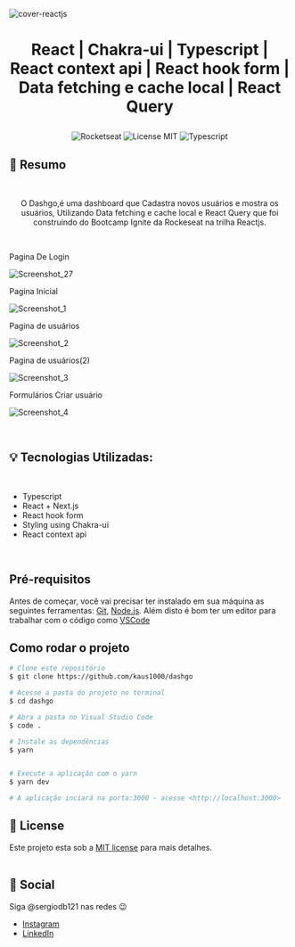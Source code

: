 
![cover-reactjs](https://user-images.githubusercontent.com/66697772/183656923-12e33995-87e2-41f3-b75b-5b6348bac500.png)
<h1 align="center">
 
  React | Chakra-ui | Typescript | React context api | React hook form | Data fetching e cache local | React Query
</h1>

<p align="center">
  <img alt="Rocketseat" src="https://img.shields.io/badge/Created%20by%3A-Rocketseat-%236D5CCD" />
  <img alt="License MIT" src="https://img.shields.io/badge/License-MIT-%2398C611" />
  <img alt="Typescript" src="https://img.shields.io/badge/Main%20lenguage-Typescript-%232F74C0" /> <br />
</p> 

## :bookmark: Resumo
<br />

 
<p align="center">
O <span>Dashgo,</span>é uma dashboard que Cadastra novos usuários e mostra os usuários, Utilizando Data fetching e cache local e React Query que foi construindo do Bootcamp Ignite da Rockeseat na trilha Reactjs.
</p>

<br />
<p>
Pagina De Login
</p>

![Screenshot_27](https://user-images.githubusercontent.com/66697772/183990817-cd5e18ac-7770-4ea6-a488-c772b8addd1f.png)

<p>
Pagina Inicial
</p>

![Screenshot_1](https://user-images.githubusercontent.com/66697772/183990819-1fcd38aa-8be0-47e2-ad87-dbcf2a44bf20.png)
<p>
Pagina de usuários

</p>

![Screenshot_2](https://user-images.githubusercontent.com/66697772/183990820-b2cfa726-ff48-4074-bdd2-e41fbbfc7558.png)

<p>

Pagina de usuários(2)

</p>

![Screenshot_3](https://user-images.githubusercontent.com/66697772/183990809-41af12ff-d757-408b-a88e-2544d5d05c02.png)

<p>
Formulários  Criar usuário

</p>

![Screenshot_4](https://user-images.githubusercontent.com/66697772/183990815-f3aaa38b-38d4-42e3-b0fa-9ade11c6075b.png)


<br />

## :bulb: Tecnologias Utilizadas:
<br />

- Typescript
- React + Next.js
- React hook form
- Styling using Chakra-ui
- React context api

<br />


## Pré-requisitos

Antes de começar, você vai precisar ter instalado em sua máquina as seguintes ferramentas:
[Git](https://git-scm.com), [Node.js](https://nodejs.org/en/). 
Além disto é bom ter um editor para trabalhar com o código como [VSCode](https://code.visualstudio.com/)


## Como rodar o projeto

```bash
# Clone este repositório
$ git clone https://github.com/kaus1000/dashgo

# Acesse a pasta do projeto no terminal
$ cd dashgo

# Abra a pasta no Visual Studio Code
$ code .

# Instale as dependências
$ yarn


# Execute a aplicação com o yarn
$ yarn dev

# A aplicação inciará na porta:3000 - acesse <http://localhost:3000>
```
## :memo: License

Este projeto esta sob a [MIT license](LICENSE) para mais detalhes.
<br />
<br />

## :wave: Social

Siga @sergiodb121 nas redes :wink:
<br />

- [Instagram](https://www.instagram.com/sergiodb121/)
- [LinkedIn](https://www.linkedin.com/in/s%C3%A9rgio-damaceno-botelho-ab9a24184/)
